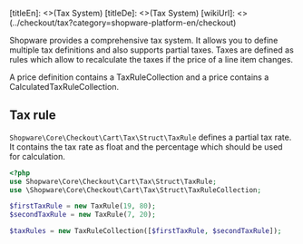 [titleEn]: <>(Tax System)
[titleDe]: <>(Tax System)
[wikiUrl]: <>(../checkout/tax?category=shopware-platform-en/checkout)

Shopware provides a comprehensive tax system. It allows you to define multiple tax definitions 
and also supports partial taxes. Taxes are defined as rules which allow to recalculate 
the taxes if the price of a line item changes.


A price definition contains a TaxRuleCollection and a price contains a CalculatedTaxRuleCollection.

## Tax rule
`Shopware\Core\Checkout\Cart\Tax\Struct\TaxRule` defines a partial tax rate. 
It contains the tax rate as float and the percentage which should be used for calculation.

```php
<?php
use Shopware\Core\Checkout\Cart\Tax\Struct\TaxRule;
use \Shopware\Core\Checkout\Cart\Tax\Struct\TaxRuleCollection;

$firstTaxRule = new TaxRule(19, 80);
$secondTaxRule = new TaxRule(7, 20);

$taxRules = new TaxRuleCollection([$firstTaxRule, $secondTaxRule]);
```

